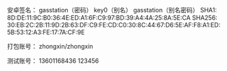 安卓签名：
gasstation（密码）
key0（别名）
gasstation（别名密码）
SHA1: 8D:DE:11:9C:B0:36:4E:ED:A1:6F:C9:97:BD:39:A4:4A:25:8A:5E:CA
SHA256: 30:EB:2C:2B:11:9D:2B:63:DF:C9:FE:CD:C0:30:8C:44:67:D6:5E:AF:F8:A1:ED:5B:53:12:A3:FE:17:7A:CF:9E

打包账号：
zhongxin/zhongxin

测试账号：
13601168436 123456